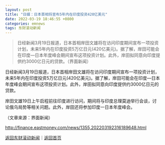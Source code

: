 ```yaml
---
layout: post
title: "日媒：日本首相将宣布5年内在印度投资420亿美元"
date: 2022-03-19 18:46:55 +0800
categories: emnews
tags: 东财滚动新闻
---
```

> 日经新闻3月19日报道，日本首相岸田文雄将在访问印度期间宣布一项投资计划，未来5年内在印度投资5万亿日元(420亿美元)。据了解，岸田可能会在印度—日本年度峰会期间宣布这项投资计划。此外，岸田拟同意向印度提供约3000亿日元的贷款。（界面新闻）

<p>日经新闻3月19日报道，日本首相岸田文雄将在访问印度期间宣布一项投资计划，未来5年内在印度投资5万亿日元(420亿美元)。据了解，岸田可能会在印度—日本年度峰会期间宣布这项投资计划。此外，岸田拟同意向印度提供约3000亿日元的贷款。</p>
 <p>岸田文雄19日上午启程前往印度进行访问，期间将与印度总理莫迪举行会谈，讨论俄乌局势等相关问题。此外，岸田还将参加印度一日本年度峰会。</p><p class="em_media">（文章来源：界面新闻）</p>

<http://finance.eastmoney.com/news/1355,202203192316189648.html>

[返回东财滚动新闻](//finews.withounder.com/emnews/)｜[返回首页](//finews.withounder.com/)